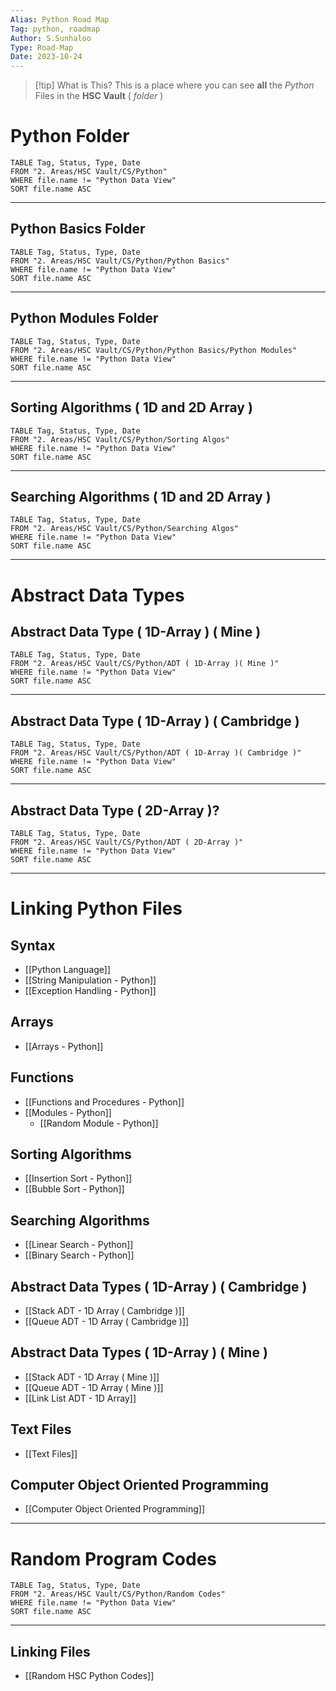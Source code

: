 ```yaml
---
Alias: Python Road Map
Tag: python, roadmap
Author: S.Sunhaloo
Type: Road-Map
Date: 2023-10-24
---
```


>[!tip] What is This?
>This is a place where you can see **all** the *Python* Files in the **HSC Vault** ( *folder* )

# Python Folder

```dataview
TABLE Tag, Status, Type, Date
FROM "2. Areas/HSC Vault/CS/Python"
WHERE file.name != "Python Data View"
SORT file.name ASC
```

---

## Python Basics Folder

```dataview
TABLE Tag, Status, Type, Date
FROM "2. Areas/HSC Vault/CS/Python/Python Basics"
WHERE file.name != "Python Data View"
SORT file.name ASC
```

---

## Python Modules Folder

```dataview
TABLE Tag, Status, Type, Date
FROM "2. Areas/HSC Vault/CS/Python/Python Basics/Python Modules"
WHERE file.name != "Python Data View"
SORT file.name ASC
```

---

## Sorting Algorithms ( 1D and 2D Array )

```dataview
TABLE Tag, Status, Type, Date
FROM "2. Areas/HSC Vault/CS/Python/Sorting Algos"
WHERE file.name != "Python Data View"
SORT file.name ASC
```

---

## Searching Algorithms ( 1D and 2D Array )

```dataview
TABLE Tag, Status, Type, Date
FROM "2. Areas/HSC Vault/CS/Python/Searching Algos"
WHERE file.name != "Python Data View"
SORT file.name ASC
```

---

# Abstract Data Types

## Abstract Data Type ( 1D-Array ) ( Mine )

```dataview
TABLE Tag, Status, Type, Date
FROM "2. Areas/HSC Vault/CS/Python/ADT ( 1D-Array )( Mine )"
WHERE file.name != "Python Data View"
SORT file.name ASC
```

---


## Abstract Data Type ( 1D-Array ) ( Cambridge )

```dataview
TABLE Tag, Status, Type, Date
FROM "2. Areas/HSC Vault/CS/Python/ADT ( 1D-Array )( Cambridge )"
WHERE file.name != "Python Data View"
SORT file.name ASC
```

---

## Abstract Data Type ( 2D-Array )?

```dataview
TABLE Tag, Status, Type, Date
FROM "2. Areas/HSC Vault/CS/Python/ADT ( 2D-Array )"
WHERE file.name != "Python Data View"
SORT file.name ASC
```

---

# Linking Python Files

## Syntax

- [[Python Language]]
- [[String Manipulation - Python]]
- [[Exception Handling - Python]]

## Arrays

- [[Arrays - Python]]

## Functions

- [[Functions and Procedures - Python]]
- [[Modules - Python]]
	- [[Random Module - Python]]

## Sorting Algorithms

- [[Insertion Sort - Python]]
- [[Bubble Sort - Python]]

## Searching Algorithms

- [[Linear Search - Python]]
- [[Binary Search - Python]]

## Abstract Data Types ( 1D-Array ) ( Cambridge )

- [[Stack ADT - 1D Array ( Cambridge )]]
- [[Queue ADT - 1D Array ( Cambridge )]]

## Abstract Data Types ( 1D-Array ) ( Mine )

- [[Stack ADT - 1D Array ( Mine )]]
- [[Queue ADT - 1D Array ( Mine )]]
- [[Link List ADT - 1D Array]]

## Text Files

- [[Text Files]]

## Computer Object Oriented Programming

- [[Computer Object Oriented Programming]]

---

# Random Program Codes

```dataview
TABLE Tag, Status, Type, Date
FROM "2. Areas/HSC Vault/CS/Python/Random Codes"
WHERE file.name != "Python Data View"
SORT file.name ASC
```

---

## Linking Files

- [[Random HSC Python Codes]]